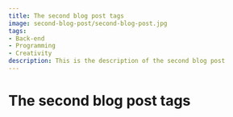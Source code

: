 ```yaml
---
title: The second blog post tags 
image: second-blog-post/second-blog-post.jpg
tags:
- Back-end
- Programming
- Creativity
description: This is the description of the second blog post 
---
```


# The second blog post tags
